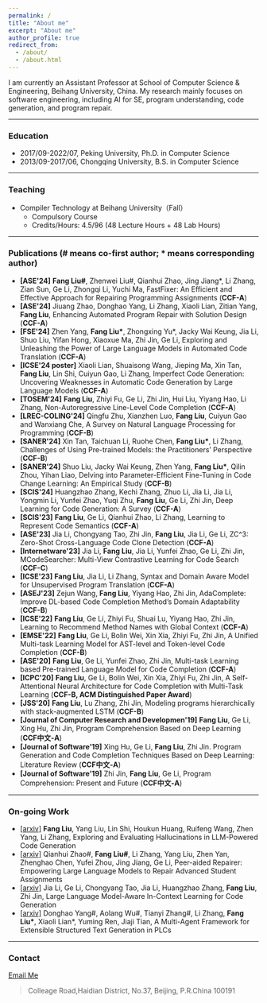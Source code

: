 ```yaml
---
permalink: /
title: "About me"
excerpt: "About me"
author_profile: true
redirect_from: 
  - /about/
  - /about.html
---
```


I am currently an Assistant Professor at School of Computer Science & Engineering, Beihang University, China. My research mainly focuses on software engineering, including AI for SE, program understanding, code generation, and program repair.

---

### Education

- 2017/09-2022/07, Peking University, Ph.D. in Computer Science
- 2013/09-2017/06, Chongqing University, B.S. in Computer Science

---

### Teaching

- Compiler Technology at Beihang University（Fall）
  - Compulsory Course
  - Credits/Hours: 4.5/96 (48 Lecture Hours + 48 Lab Hours)
    
---

### Publications (\# means co-first author; \* means corresponding author)
- **[ASE'24]** **Fang Liu\#**, Zhenwei Liu\#, Qianhui Zhao, Jing Jiang\*, Li Zhang, Zian Sun, Ge Li, Zhongqi Li, Yuchi Ma, FastFixer: An Efficient and Effective Approach for Repairing Programming Assignments (**CCF-A**)
- **[ASE'24]** Jiuang Zhao, Donghao Yang, Li Zhang, Xiaoli Lian, Zitian Yang, **Fang Liu**, Enhancing Automated Program Repair with Solution Design (**CCF-A**)
- **[FSE'24]** Zhen Yang, **Fang Liu\***, Zhongxing Yu\*, Jacky Wai Keung, Jia Li, Shuo Liu, Yifan Hong, Xiaoxue Ma, Zhi Jin, Ge Li, Exploring and Unleashing the Power of Large Language Models in Automated Code Translation (**CCF-A**)
- **[ICSE'24 poster]** Xiaoli Lian, Shuaisong Wang, Jieping Ma, Xin Tan, **Fang Liu**, Lin Shi, Cuiyun Gao, Li Zhang, Imperfect Code Generation: Uncovering Weaknesses in Automatic Code Generation by Large Language Models (**CCF-A**)
- **[TOSEM'24]** **Fang Liu**, Zhiyi Fu, Ge Li, Zhi Jin, Hui Liu, Yiyang Hao, Li Zhang, Non-Autoregressive Line-Level Code Completion (**CCF-A**)
- **[LREC-COLING'24]** Qingfu Zhu, Xianzhen Luo, **Fang Liu**, Cuiyun Gao and Wanxiang Che, A Survey on Natural Language Processing for Programming (**CCF-B**)
- **[SANER'24]** Xin Tan, Taichuan Li, Ruohe Chen, **Fang Liu\***, Li Zhang, Challenges of Using Pre-trained Models: the Practitioners’ Perspective (**CCF-B**)
- **[SANER'24]** Shuo Liu, Jacky Wai Keung, Zhen Yang, **Fang Liu\***, Qilin Zhou, Yihan Liao, Delving into Parameter-Efficient Fine-Tuning in Code Change Learning: An Empirical Study (**CCF-B**)
- **[SCIS'24]** Huangzhao Zhang, Kechi Zhang, Zhuo Li, Jia Li, Jia Li, Yongmin Li, Yunfei Zhao, Yuqi Zhu, **Fang Liu**, Ge Li, Zhi Jin, Deep Learning for Code Generation: A Survey (**CCF-A**)
- **[SCIS'23]** **Fang Liu**, Ge Li, Qianhui Zhao, Li Zhang, Learning to Represent Code Semantics (**CCF-A**)
- **[ASE'23]** Jia Li, Chongyang Tao, Zhi Jin, **Fang Liu**, Jia Li, Ge Li, ZC^3: Zero-Shot Cross-Language Code Clone Detection (**CCF-A**)
- **[Internetware'23]** Jia Li, **Fang Liu**, Jia Li, Yunfei Zhao, Ge Li, Zhi Jin, MCodeSearcher: Multi-View Contrastive Learning for Code Search (**CCF-C**)
- **[ICSE'23]** **Fang Liu**, Jia Li, Li Zhang, Syntax and Domain Aware Model for Unsupervised Program Translation (**CCF-A**)
- **[ASEJ'23]** Zejun Wang, **Fang Liu**, Yiyang Hao, Zhi Jin, AdaComplete: Improve DL-based Code Completion Method’s Domain Adaptability (**CCF-B**)
- **[ICSE'22]** **Fang Liu**, Ge Li, Zhiyi Fu, Shuai Lu, Yiyang Hao, Zhi Jin, Learning to Recommend Method Names with Global Context (**CCF-A**)
- **[EMSE'22]** **Fang Liu**, Ge Li, Bolin Wei, Xin Xia, Zhiyi Fu, Zhi Jin, A Unified Multi-task Learning Model for AST-level and Token-level Code Completion (**CCF-B**)
- **[ASE'20]** **Fang Liu**, Ge Li, Yunfei Zhao, Zhi Jin, Multi-task Learning based Pre-trained Language Model for Code Completion (**CCF-A**)
- **[ICPC'20]** **Fang Liu**, Ge Li, Bolin Wei, Xin Xia, Zhiyi Fu, Zhi Jin, A Self-Attentional Neural Architecture for Code Completion with Multi-Task Learning (**CCF-B, ACM Distinguished Paper Award**) 
- **[JSS'20]** **Fang Liu**, Lu Zhang, Zhi Jin, Modeling programs hierarchically with stack-augmented LSTM (**CCF-B**) 
- **[Journal of Computer Research and Developmen'19]** **Fang Liu**, Ge Li, Xing Hu, Zhi Jin, Program Comprehension Based on Deep Learning (**CCF中文-A**)
- **[Journal of Software'19]** Xing Hu, Ge Li, **Fang Liu**, Zhi Jin. Program Generation and Code Completion Techniques Based on Deep Learning: Literature Review (**CCF中文-A**)
- **[Journal of Software'19]** Zhi Jin, **Fang Liu**, Ge Li, Program Comprehension: Present and Future (**CCF中文-A**)

---

### On-going Work
- [\[arxiv\]](https://arxiv.org/pdf/2404.00971.pdf) **Fang Liu**, Yang Liu, Lin Shi, Houkun Huang, Ruifeng Wang, Zhen Yang, Li Zhang, Exploring and Evaluating Hallucinations in  LLM-Powered Code Generation
- [\[arxiv\]](https://arxiv.org/pdf/2404.01754.pdf) Qianhui Zhao\#, **Fang Liu\#**, Li Zhang, Yang Liu, Zhen Yan, Zhenghao Chen, Yufei Zhou, Jing Jiang, Ge Li, Peer-aided Repairer: Empowering Large Language Models to Repair Advanced Student Assignments
- [\[arxiv\]](https://arxiv.org/pdf/2310.09748.pdf) Jia Li, Ge Li, Chongyang Tao, Jia Li, Huangzhao Zhang, **Fang Liu**, Zhi Jin, Large Language Model-Aware In-Context Learning for Code Generation
- [\[arxiv\]](https://arxiv.org/pdf/2412.02410) Donghao Yang\#, Aolang Wu\#, Tianyi Zhang\#, Li Zhang, **Fang Liu\***, Xiaoli Lian\*, Yuming Ren, Jiaji Tian, A Multi-Agent Framework for Extensible Structured Text Generation in PLCs
  
---

### Contact

[Email Me](mailto:fangliu@buaa.edu.cn) 
> Colleage Road,Haidian District, No.37, Beijing, P.R.China 100191
